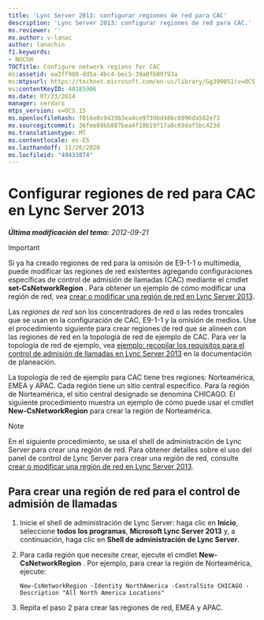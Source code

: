 ```yaml
---
title: 'Lync Server 2013: configurar regiones de red para CAC'
description: 'Lync Server 2013: configurar regiones de red para CAC.'
ms.reviewer: ''
ms.author: v-lanac
author: lanachin
f1.keywords:
- NOCSH
TOCTitle: Configure network regions for CAC
ms:assetid: ea3ff988-dd5a-4bc4-bec5-39a0fb09793a
ms:mtpsurl: https://technet.microsoft.com/en-us/library/Gg399051(v=OCS.15)
ms:contentKeyID: 48185906
ms.date: 07/23/2014
manager: serdars
mtps_version: v=OCS.15
ms.openlocfilehash: f016e0c943963ea4ce9739bd486c6996da502e73
ms.sourcegitcommit: 36fee89bb887bea4f18b19f17a8c69daf5bc423d
ms.translationtype: MT
ms.contentlocale: es-ES
ms.lasthandoff: 11/26/2020
ms.locfileid: "49433874"
---
```

# <a name="configure-network-regions-for-cac-in-lync-server-2013"></a>Configurar regiones de red para CAC en Lync Server 2013

<div data-xmlns="http://www.w3.org/1999/xhtml">

<div class="topic" data-xmlns="http://www.w3.org/1999/xhtml" data-msxsl="urn:schemas-microsoft-com:xslt" data-cs="https://msdn.microsoft.com/">

<div data-asp="https://msdn2.microsoft.com/asp">



</div>

<div id="mainSection">

<div id="mainBody">

<span> </span>

_**Última modificación del tema:** 2012-09-21_

<div>


> [!IMPORTANT]  
> Si ya ha creado regiones de red para la omisión de E9-1-1 o multimedia, puede modificar las regiones de red existentes agregando configuraciones específicas de control de admisión de llamadas (CAC) mediante el cmdlet <STRONG>set-CsNetworkRegion</STRONG> . Para obtener un ejemplo de cómo modificar una región de red, vea <A href="lync-server-2013-create-or-modify-a-network-region.md">crear o modificar una región de red en Lync Server 2013</A>.



</div>

Las *regiones de red* son los concentradores de red o las redes troncales que se usan en la configuración de CAC, E9-1-1 y la omisión de medios. Use el procedimiento siguiente para crear regiones de red que se alineen con las regiones de red en la topología de red de ejemplo de CAC. Para ver la topología de red de ejemplo, vea [ejemplo: recopilar los requisitos para el control de admisión de llamadas en Lync Server 2013](lync-server-2013-example-of-gathering-your-requirements-for-call-admission-control.md) en la documentación de planeación.

La topología de red de ejemplo para CAC tiene tres regiones: Norteamérica, EMEA y APAC. Cada región tiene un sitio central específico. Para la región de Norteamérica, el sitio central designado se denomina CHICAGO. El siguiente procedimiento muestra un ejemplo de cómo puede usar el cmdlet **New-CsNetworkRegion** para crear la región de Norteamérica.

<div>


> [!NOTE]  
> En el siguiente procedimiento, se usa el shell de administración de Lync Server para crear una región de red. Para obtener detalles sobre el uso del panel de control de Lync Server para crear una región de red, consulte <A href="lync-server-2013-create-or-modify-a-network-region.md">crear o modificar una región de red en Lync Server 2013</A>.



</div>

<div>

## <a name="to-create-a-network-region-for-call-admission-control"></a>Para crear una región de red para el control de admisión de llamadas

1.  Inicie el shell de administración de Lync Server: haga clic en **Inicio**, seleccione **todos los programas**, **Microsoft Lync Server 2013** y, a continuación, haga clic en **Shell de administración de Lync Server**.

2.  Para cada región que necesite crear, ejecute el cmdlet **New-CsNetworkRegion** . Por ejemplo, para crear la región de Norteamérica, ejecute:
    
        New-CsNetworkRegion -Identity NorthAmerica -CentralSite CHICAGO -Description "All North America Locations"

3.  Repita el paso 2 para crear las regiones de red, EMEA y APAC.

</div>

</div>

<span> </span>

</div>

</div>

</div>

